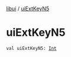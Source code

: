 [libui](index.md) / [uiExtKeyN5](./ui-ext-key-n5.md)

# uiExtKeyN5

`val uiExtKeyN5: `[`Int`](https://kotlinlang.org/api/latest/jvm/stdlib/kotlin/-int/index.html)